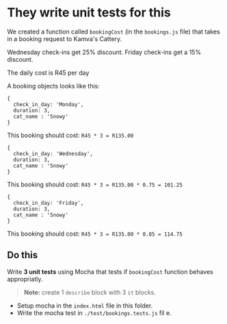 # They write unit tests for this

We created a function called `bookingCost` (in the `bookings.js` file) that takes in a booking request to Kamva's Cattery.

Wednesday check-ins get 25% discount.
Friday check-ins get a 15% discount.

The daily cost is R45 per day

A booking objects looks like this:

```
{
  check_in_day: 'Monday',
  duration: 3,
  cat_name : 'Snowy'
}
```

This booking should cost: `R45 * 3 = R135.00`

```
{
  check_in_day: 'Wednesday',
  duration: 3,
  cat_name : 'Snowy'
}
```

This booking should cost: `R45 * 3 = R135.00 * 0.75 = 101.25`

```
{
  check_in_day: 'Friday',
  duration: 3,
  cat_name : 'Snowy'
}
```

This booking should cost: `R45 * 3 = R135.00 * 0.85 = 114.75` 

## Do this

Write **3 unit tests** using Mocha that tests if `bookingCost` function behaves appropriatly.

> **Note:** create 1 `describe` block with 3 `it` blocks.

* Setup mocha in the `index.html` file in this folder.
* Write the mocha test in `./test/bookings.tests.js` fil e.
